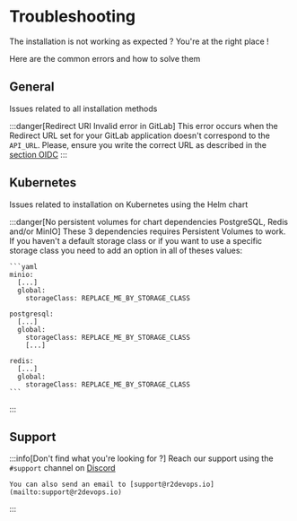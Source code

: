 # Troubleshooting

The installation is not working as expected ? You're at the right place !

Here are the common errors and how to solve them
## General

Issues related to all installation methods

:::danger[Redirect URI Invalid error in GitLab]
This error occurs when the Redirect URL set for your GitLab application
doesn't correspond to the `API_URL`. Please, ensure you write the correct
URL as described in the [section
OIDC](/self-hosted/installation/#create-an-application)
:::

## Kubernetes

Issues related to installation on Kubernetes using the Helm chart

:::danger[No persistent volumes for chart dependencies PostgreSQL, Redis and/or MinIO]
These 3 dependencies requires Persistent Volumes to work. If you haven't a
default storage class or if you want to use a specific storage class you need to add an option in all of theses values:

    ```yaml
    minio:
      [...]
      global:
        storageClass: REPLACE_ME_BY_STORAGE_CLASS

    postgresql:
      [...]
      global:
        storageClass: REPLACE_ME_BY_STORAGE_CLASS
        [...]

    redis:
      [...]
      global:
        storageClass: REPLACE_ME_BY_STORAGE_CLASS
    ```
:::
## Support

:::info[Don't find what you're looking for ?]
Reach our support using the `#support` channel on [Discord](https://discord.r2devops.io)

    You can also send an email to [support@r2devops.io](mailto:support@r2devops.io)
:::